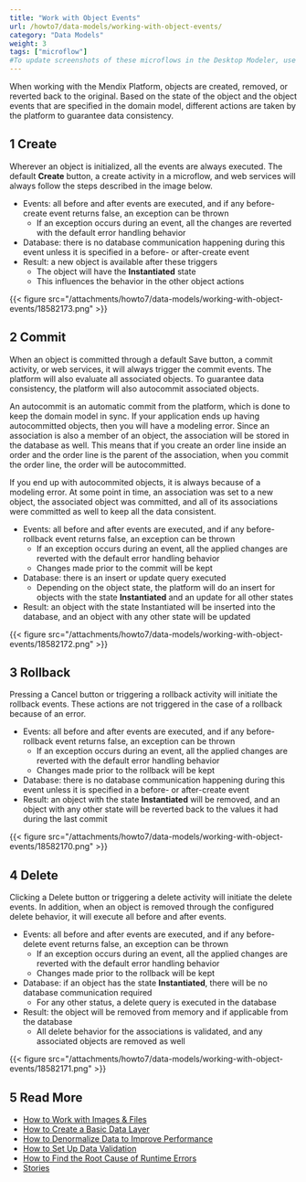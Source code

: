 ```yaml
---
title: "Work with Object Events"
url: /howto7/data-models/working-with-object-events/
category: "Data Models"
weight: 3
tags: ["microflow"]
#To update screenshots of these microflows in the Desktop Modeler, use the Microflow Screenshots app.
---
```


When working with the Mendix Platform, objects are created, removed, or reverted back to the original. Based on the state of the object and the object events that are specified in the domain model, different actions are taken by the platform to guarantee data consistency. 

## 1 Create

Wherever an object is initialized, all the events are always executed. The default **Create** button, a create activity in a microflow, and web services will always follow the steps described in the image below.

* Events: all before and after events are executed, and if any before-create event returns false, an exception can be thrown
    * If an exception occurs during an event, all the changes are reverted with the default error handling behavior
* Database: there is no database communication happening during this event unless it is specified in a before- or after-create event
* Result: a new object is available after these triggers
    * The object will have the **Instantiated** state
    * This influences the behavior in the other object actions

{{< figure src="/attachments/howto7/data-models/working-with-object-events/18582173.png" >}}

## 2 Commit

When an object is committed through a default Save button, a commit activity, or web services, it will always trigger the commit events. The platform will also evaluate all associated objects. To guarantee data consistency, the platform will also autocommit associated objects.

An autocommit is an automatic commit from the platform, which is done to keep the domain model in sync. If your application ends up having autocommitted objects, then you will have a modeling error. Since an association is also a member of an object, the association will be stored in the database as well. This means that if you create an order line inside an order and the order line is the parent of the association, when you commit the order line, the order will be autocommitted.

If you end up with autocommited objects, it is always because of a modeling error. At some point in time, an association was set to a new object, the associated object was committed, and all of its associations were committed as well to keep all the data consistent.

* Events: all before and after events are executed, and if any before-rollback event returns false, an exception can be thrown
    * If an exception occurs during an event, all the applied changes are reverted with the default error handling behavior
    * Changes made prior to the commit will be kept
* Database: there is an insert or update query executed
    * Depending on the object state, the platform will do an insert for objects with the state **Instantiated** and an update for all other states
* Result: an object with the state Instantiated will be inserted into the database, and an object with any other state will be updated

{{< figure src="/attachments/howto7/data-models/working-with-object-events/18582172.png" >}}

## 3 Rollback

Pressing a Cancel button or triggering a rollback activity will initiate the rollback events. These actions are not triggered in the case of a rollback because of an error.

* Events: all before and after events are executed, and if any before-rollback event returns false, an exception can be thrown
    * If an exception occurs during an event, all the applied changes are reverted with the default error handling behavior
    * Changes made prior to the rollback will be kept
* Database: there is no database communication happening during this event unless it is specified in a before- or after-create event
* Result: an object with the state **Instantiated** will be removed, and an object with any other state will be reverted back to the values it had during the last commit

{{< figure src="/attachments/howto7/data-models/working-with-object-events/18582170.png" >}}

## 4 Delete

Clicking a Delete button or triggering a delete activity will initiate the delete events. In addition, when an object is removed through the configured delete behavior, it will execute all before and after events.

* Events: all before and after events are executed, and if any before-delete event returns false, an exception can be thrown
    * If an exception occurs during an event, all the applied changes are reverted with the default error handling behavior
    * Changes made prior to the rollback will be kept 
* Database: if an object has the state **Instantiated**, there will be no database communication required
    * For any other status, a delete query is executed in the database
* Result: the object will be removed from memory and if applicable from the database
    * All delete behavior for the associations is validated, and any associated objects are removed as well

{{< figure src="/attachments/howto7/data-models/working-with-object-events/18582171.png" >}}

## 5 Read More

* [How to Work with Images & Files](/howto7/data-models/working-with-images-and-files/)
* [How to Create a Basic Data Layer](/howto7/data-models/create-a-basic-data-layer/)
* [How to Denormalize Data to Improve Performance](/howto7/data-models/denormalize-data-to-improve-performance/)
* [How to Set Up Data Validation](/howto7/data-models/setting-up-data-validation/)
* [How to Find the Root Cause of Runtime Errors](/howto7/monitoring-troubleshooting/finding-the-root-cause-of-runtime-errors/)
* [Stories](/developerportal/collaborate/stories/)